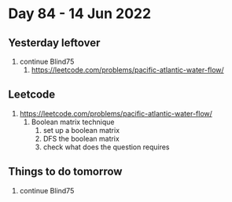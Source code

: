 # Day 84 - 14 Jun 2022

## Yesterday leftover
1. continue Blind75
   1. https://leetcode.com/problems/pacific-atlantic-water-flow/

## Leetcode
1. https://leetcode.com/problems/pacific-atlantic-water-flow/
    1. Boolean matrix technique
       1. set up a boolean matrix 
       2. DFS the boolean matrix
       3. check what does the question requires

## Things to do tomorrow
1. continue Blind75